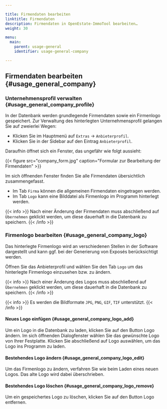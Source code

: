 ```yaml
---

title: Firmendaten bearbeiten
linktitle: Firmendaten
description: Firmendaten in OpenEstate-ImmoTool bearbeiten…
weight: 30

menu:
  main:
    parent: usage-general
    identifier: usage-general-company

---
```


## Firmendaten bearbeiten {#usage_general_company}


### Unternehmensprofil verwalten {#usage_general_company_profile}

In der Datenbank werden grundlegende Firmendaten sowie ein Firmenlogo gespeichert. Zur Verwaltung des hinterlegten Unternehmensprofil gelangen Sie auf zweierlei Wegen:

- Klicken Sie im Hauptmenü auf `Extras` → `Anbieterprofil`.
- Klicken Sie in der Sidebar auf den Eintrag `Anbieterprofil`.

Daraufhin öffnet sich ein Fenster, das ungefähr wie folgt aussieht:

{{< figure src="company_form.jpg" caption="Formular zur Bearbeitung der Firmendaten" >}}

Im sich öffnenden Fenster finden Sie alle Firmendaten übersichtlich zusammengefasst.

- Im Tab `Firma` können die allgemeinen Firmendaten eingetragen werden.
- Im Tab `Logo` kann eine Bilddatei als Firmenlogo im Programm hinterlegt werden.

{{< info >}}
Nach einer Änderung der Firmendaten muss abschließend auf `Übernehmen` geklickt werden, um diese dauerhaft in die Datenbank zu speichern.
{{< /info >}}


### Firmenlogo bearbeiten {#usage_general_company_logo}

Das hinterlegte Firmenlogo wird an verschiedenen Stellen in der Software dargestellt und kann ggf. bei der Generierung von Exposés berücksichtigt werden.

Öffnen Sie das Anbieterprofil und wählen Sie den Tab `Logo` um das hinterlegte Firmenlogo einzusehen bzw. zu ändern.

{{< info >}}
Nach einer Änderung des Logos muss abschließend auf `Übernehmen` geklickt werden, um diese dauerhaft in die Datenbank zu speichern.
{{< /info >}}

{{< info >}}
Es werden die Bildformate `JPG`, `PNG`, `GIF`, `TIF` unterstützt.
{{< /info >}}


#### Neues Logo einfügen {#usage_general_company_logo_add}

Um ein Logo in die Datenbank zu laden, klicken Sie auf den Button Logo ändern. Im sich öffnenden Dialogfenster wählen Sie das gewünschte Logo von Ihrer Festplatte. Klicken Sie abschließend auf Logo auswählen, um das Logo ins Programm zu laden.


#### Bestehendes Logo ändern {#usage_general_company_logo_edit}

Um das Firmenlogo zu ändern, verfahren Sie wie beim Laden eines neuen Logos. Das alte Logo wird dabei überschrieben.


#### Bestehendes Logo löschen {#usage_general_company_logo_remove}

Um ein gespeichertes Logo zu löschen, klicken Sie auf den Button Logo entfernen.

